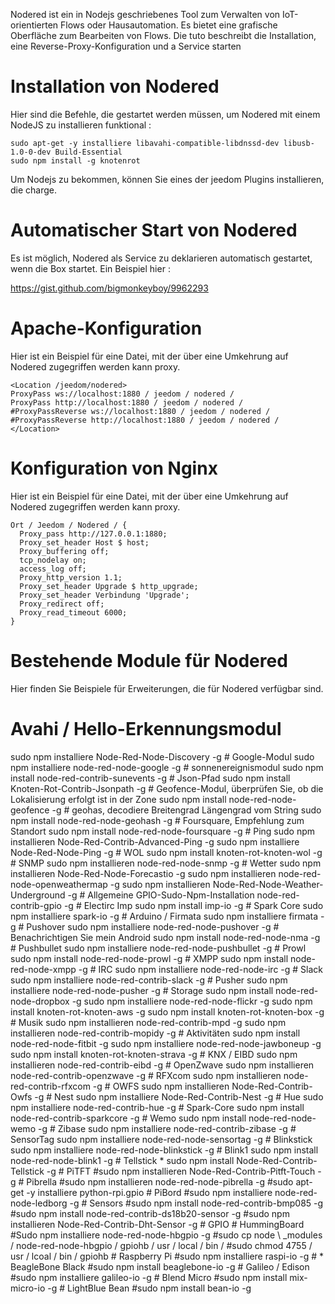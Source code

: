 Nodered ist ein in Nodejs geschriebenes Tool zum Verwalten von IoT-orientierten Flows oder
Hausautomation. Es bietet eine grafische Oberfläche zum Bearbeiten von Flows. Die
tuto beschreibt die Installation, eine Reverse-Proxy-Konfiguration und a
Service starten

Installation von Nodered 
=======================

Hier sind die Befehle, die gestartet werden müssen, um Nodered mit einem NodeJS zu installieren
funktional :

    sudo apt-get -y installiere libavahi-compatible-libdnssd-dev libusb-1.0-0-dev Build-Essential
    sudo npm install -g knotenrot

Um Nodejs zu bekommen, können Sie eines der jeedom Plugins installieren, die
charge.

Automatischer Start von Nodered 
================================

Es ist möglich, Nodered als Service zu deklarieren
automatisch gestartet, wenn die Box startet. Ein Beispiel hier :

<https://gist.github.com/bigmonkeyboy/9962293>

Apache-Konfiguration 
======================

Hier ist ein Beispiel für eine Datei, mit der über eine Umkehrung auf Nodered zugegriffen werden kann
proxy.

    <Location /jeedom/nodered>
    ProxyPass ws://localhost:1880 / jeedom / nodered /
    ProxyPass http://localhost:1880 / jeedom / nodered /
    #ProxyPassReverse ws://localhost:1880 / jeedom / nodered /
    #ProxyPassReverse http://localhost:1880 / jeedom / nodered /
    </Location>

Konfiguration von Nginx 
======================

Hier ist ein Beispiel für eine Datei, mit der über eine Umkehrung auf Nodered zugegriffen werden kann
proxy.

    Ort / Jeedom / Nodered / {
      Proxy_pass http://127.0.0.1:1880;
      Proxy_set_header Host $ host;
      Proxy_buffering off;
      tcp_nodelay on;
      access_log off;
      Proxy_http_version 1.1;
      Proxy_set_header Upgrade $ http_upgrade;
      Proxy_set_header Verbindung 'Upgrade';
      Proxy_redirect off;
      Proxy_read_timeout 6000;
    }

Bestehende Module für Nodered 
==============================

Hier finden Sie Beispiele für Erweiterungen, die für Nodered verfügbar sind.

Avahi / Hello-Erkennungsmodul 
==============================

sudo npm installiere Node-Red-Node-Discovery -g \# Google-Modul sudo npm
installiere node-red-node-google -g \# sonnenereignismodul sudo npm install
node-red-contrib-sunevents -g \# Json-Pfad sudo npm install
Knoten-Rot-Contrib-Jsonpath -g \# Geofence-Modul, überprüfen Sie, ob die Lokalisierung erfolgt
ist in der Zone sudo npm install node-red-node-geofence -g \# geohas, decodiere
Breitengrad Längengrad vom String sudo npm install node-red-node-geohash -g
\# Foursquare, Empfehlung zum Standort sudo npm install
node-red-node-foursquare -g \# Ping sudo npm installieren
Node-Red-Contrib-Advanced-Ping -g sudo npm installiere Node-Red-Node-Ping -g
\# WOL sudo npm install knoten-rot-knoten-wol -g \# SNMP sudo npm installieren
node-red-node-snmp -g \# Wetter sudo npm installieren
Node-Red-Node-Forecastio -g sudo npm installieren
node-red-node-openweathermap -g sudo npm installieren
Node-Red-Node-Weather-Underground -g \# Allgemeine GPIO-Sudo-Npm-Installation
node-red-contrib-gpio -g \# Electirc Imp sudo npm install imp-io -g \#
Spark Core sudo npm installiere spark-io -g \# Arduino / Firmata sudo npm
installiere firmata -g \# Pushover sudo npm installiere node-red-node-pushover
-g \# Benachrichtigen Sie mein Android sudo npm install node-red-node-nma -g \#
Pushbullet sudo npm installiere node-red-node-pushbullet -g \# Prowl sudo
npm install node-red-node-prowl -g \# XMPP sudo npm install
node-red-node-xmpp -g \# IRC sudo npm installiere node-red-node-irc -g \#
Slack sudo npm installiere node-red-contrib-slack -g \# Pusher sudo npm
installiere node-red-node-pusher -g \# Storage sudo npm install
node-red-node-dropbox -g sudo npm installiere node-red-node-flickr -g sudo
npm install knoten-rot-knoten-aws -g sudo npm install knoten-rot-knoten-box -g
\# Musik sudo npm installieren node-red-contrib-mpd -g sudo npm installieren
node-red-contrib-mopidy -g \# Aktivitäten sudo npm install
node-red-node-fitbit -g sudo npm installiere node-red-node-jawboneup -g sudo
npm install knoten-rot-knoten-strava -g \# KNX / EIBD sudo npm installieren
node-red-contrib-eibd -g \# OpenZwave sudo npm installieren
node-red-contrib-openzwave -g \# RFXcom sudo npm installieren
node-red-contrib-rfxcom -g \# OWFS sudo npm installieren
Node-Red-Contrib-Owfs -g \# Nest sudo npm installiere Node-Red-Contrib-Nest
-g \# Hue sudo npm installiere node-red-contrib-hue -g \# Spark-Core sudo
npm install node-red-contrib-sparkcore -g \# Wemo sudo npm install
node-red-node-wemo -g \# Zibase sudo npm installiere node-red-contrib-zibase
-g \# SensorTag sudo npm installiere node-red-node-sensortag -g \#
Blinkstick sudo npm installiere node-red-node-blinkstick -g \# Blink1 sudo
npm install node-red-node-blink1 -g \# Tellstick * sudo npm install
Node-Red-Contrib-Tellstick -g \# PiTFT \#sudo npm installieren
Node-Red-Contrib-Pitft-Touch -g \# Pibrella \#sudo npm installieren
node-red-node-pibrella -g \#sudo apt-get -y installiere python-rpi.gpio \#
PiBord \#sudo npm installiere node-red-node-ledborg -g \# Sensors \#sudo npm
install node-red-contrib-bmp085 -g \#sudo npm install
node-red-contrib-ds18b20-sensor -g \#sudo npm installieren
Node-Red-Contrib-Dht-Sensor -g \# GPIO \# HummingBoard \#Sudo npm
installiere node-red-node-hbgpio -g \#sudo cp
node \ _modules / node-red-node-hbgpio / gpiohb / usr / local / bin / \#sudo chmod
4755 / usr / lcoal / bin / gpiohb \# Raspberry Pi \#sudo npm installiere raspi-io
-g \# * BeagleBone Black \#sudo npm install beaglebone-io -g \#
Galileo / Edison \#sudo npm installiere galileo-io -g \# Blend Micro \#sudo
npm install mix-micro-io -g \# LightBlue Bean \#sudo npm install
bean-io -g

